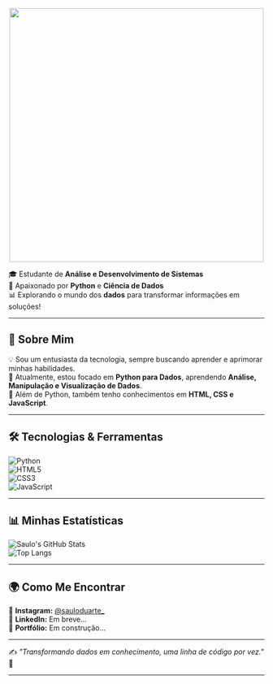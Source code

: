 <p align="center">
  <img src="(https://github.com/181001lupe/181001lupe/blob/main/perfil_saulo_fixed.gif?raw=true)" width="500">
</p>
 
🎓 Estudante de **Análise e Desenvolvimento de Sistemas**  
🐍 Apaixonado por **Python** e **Ciência de Dados**  
📊 Explorando o mundo dos **dados** para transformar informações em soluções!  

---

## 🚀 Sobre Mim  
💡 Sou um entusiasta da tecnologia, sempre buscando aprender e aprimorar minhas habilidades.  
📌 Atualmente, estou focado em **Python para Dados**, aprendendo **Análise, Manipulação e Visualização de Dados**.  
🔎 Além de Python, também tenho conhecimentos em **HTML, CSS e JavaScript**.  

---

## 🛠️ Tecnologias & Ferramentas  

![Python](https://img.shields.io/badge/-Python-3776AB?style=flat-square&logo=python&logoColor=white)  
![HTML5](https://img.shields.io/badge/-HTML5-E34F26?style=flat-square&logo=html5&logoColor=white)  
![CSS3](https://img.shields.io/badge/-CSS3-1572B6?style=flat-square&logo=css3)  
![JavaScript](https://img.shields.io/badge/-JavaScript-F7DF1E?style=flat-square&logo=javascript&logoColor=black)  

---

## 📊 Minhas Estatísticas  

![Saulo's GitHub Stats](https://github-readme-stats.vercel.app/api?username=sauloduarte&show_icons=true&theme=dracula)  
![Top Langs](https://github-readme-stats.vercel.app/api/top-langs/?username=sauloduarte&layout=compact&theme=dracula)  

---

## 🌍 Como Me Encontrar  

📸 **Instagram:** [@sauloduarte_](https://www.instagram.com/sauloduarte_/)  
💼 **LinkedIn:** Em breve...  
📂 **Portfólio:** Em construção...  

---

✍️ _"Transformando dados em conhecimento, uma linha de código por vez."_ 🚀  

---
